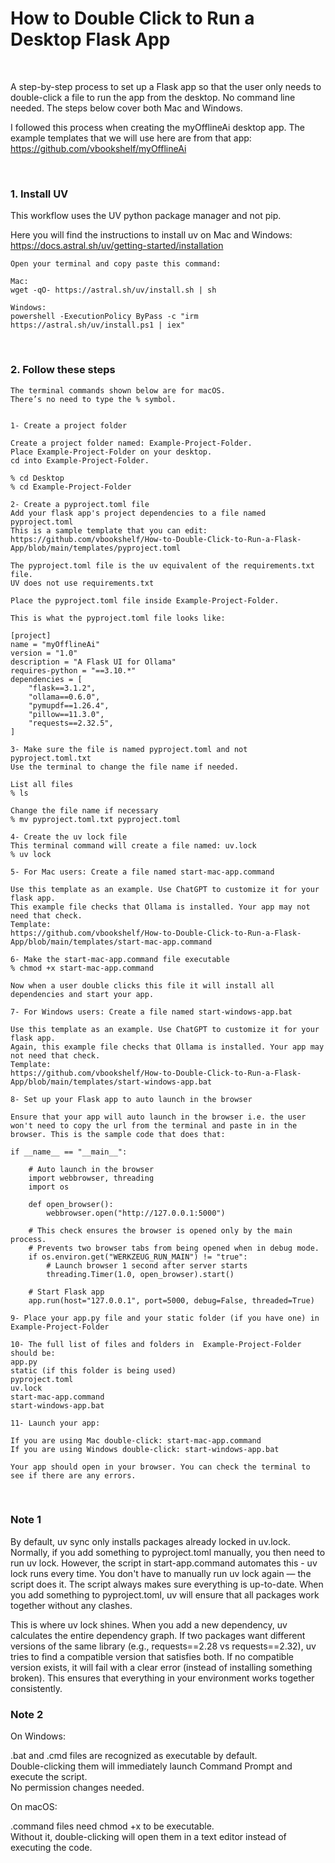# How to Double Click to Run a Desktop Flask App

<br>

A step-by-step process to set up a Flask app so that the user only needs to double-click a file to run the app from the desktop. No command line needed. The steps below cover both Mac and Windows.

I followed this process when creating the myOfflineAi desktop app. The example templates that we will use here are from that app:<br>
https://github.com/vbookshelf/myOfflineAi


<br>

### 1. Install UV

This workflow uses the UV python package manager and not pip. 

Here you will find the instructions to install uv on Mac and Windows:<br>
https://docs.astral.sh/uv/getting-started/installation

```
Open your terminal and copy paste this command:

Mac:
wget -qO- https://astral.sh/uv/install.sh | sh

Windows:
powershell -ExecutionPolicy ByPass -c "irm https://astral.sh/uv/install.ps1 | iex"

```

<br>

### 2. Follow these steps

```
The terminal commands shown below are for macOS.
There’s no need to type the % symbol.


1- Create a project folder

Create a project folder named: Example-Project-Folder.
Place Example-Project-Folder on your desktop.
cd into Example-Project-Folder.

% cd Desktop
% cd Example-Project-Folder

2- Create a pyproject.toml file
Add your flask app's project dependencies to a file named pyproject.toml
This is a sample template that you can edit:
https://github.com/vbookshelf/How-to-Double-Click-to-Run-a-Flask-App/blob/main/templates/pyproject.toml

The pyproject.toml file is the uv equivalent of the requirements.txt file.
UV does not use requirements.txt

Place the pyproject.toml file inside Example-Project-Folder.

This is what the pyproject.toml file looks like:

[project]
name = "myOfflineAi"
version = "1.0"
description = "A Flask UI for Ollama"
requires-python = "==3.10.*"
dependencies = [
	"flask==3.1.2",
	"ollama==0.6.0",
	"pymupdf==1.26.4",
	"pillow==11.3.0",
	"requests==2.32.5",
]

3- Make sure the file is named pyproject.toml and not pyproject.toml.txt
Use the terminal to change the file name if needed.

List all files
% ls

Change the file name if necessary
% mv pyproject.toml.txt pyproject.toml

4- Create the uv lock file
This terminal command will create a file named: uv.lock
% uv lock

5- For Mac users: Create a file named start-mac-app.command

Use this template as an example. Use ChatGPT to customize it for your flask app.
This example file checks that Ollama is installed. Your app may not need that check.
Template:
https://github.com/vbookshelf/How-to-Double-Click-to-Run-a-Flask-App/blob/main/templates/start-mac-app.command

6- Make the start-mac-app.command file executable
% chmod +x start-mac-app.command

Now when a user double clicks this file it will install all dependencies and start your app.

7- For Windows users: Create a file named start-windows-app.bat

Use this template as an example. Use ChatGPT to customize it for your flask app.
Again, this example file checks that Ollama is installed. Your app may not need that check.
Template:
https://github.com/vbookshelf/How-to-Double-Click-to-Run-a-Flask-App/blob/main/templates/start-windows-app.bat

8- Set up your Flask app to auto launch in the browser

Ensure that your app will auto launch in the browser i.e. the user won't need to copy the url from the terminal and paste in in the browser. This is the sample code that does that:

if __name__ == "__main__":
	
	# Auto launch in the browser
    import webbrowser, threading
    import os

    def open_browser():
        webbrowser.open("http://127.0.0.1:5000")

	# This check ensures the browser is opened only by the main process.
	# Prevents two browser tabs from being opened when in debug mode.
    if os.environ.get("WERKZEUG_RUN_MAIN") != "true":
        # Launch browser 1 second after server starts
        threading.Timer(1.0, open_browser).start()

    # Start Flask app
    app.run(host="127.0.0.1", port=5000, debug=False, threaded=True)

9- Place your app.py file and your static folder (if you have one) in  Example-Project-Folder

10- The full list of files and folders in  Example-Project-Folder should be:
app.py
static (if this folder is being used)
pyproject.toml
uv.lock
start-mac-app.command
start-windows-app.bat

11- Launch your app:

If you are using Mac double-click: start-mac-app.command
If you are using Windows double-click: start-windows-app.bat

Your app should open in your browser. You can check the terminal to see if there are any errors.

```
<br>

### Note 1

By default, uv sync only installs packages already locked in uv.lock. Normally, if you add something to pyproject.toml manually, you then need to run uv lock. However, the script in start-app.command automates this - uv lock runs every time. You don't have to manually run uv lock again — the script does it. The script always makes sure everything is up-to-date. When you add something to pyproject.toml, uv will ensure that all packages work together without any clashes.

This is where uv lock shines. When you add a new dependency, uv calculates the entire dependency graph. If two packages want different versions of the same library (e.g., requests==2.28 vs requests==2.32), uv tries to find a compatible version that satisfies both. If no compatible version exists, it will fail with a clear error (instead of installing something broken). This ensures that everything in your environment works together consistently.

### Note 2

On Windows:

.bat and .cmd files are recognized as executable by default.<br>
Double-clicking them will immediately launch Command Prompt and execute the script.<br>
No permission changes needed.

On macOS:

.command files need chmod +x to be executable.<br>
Without it, double-clicking will open them in a text editor instead of executing the code.

<br>
